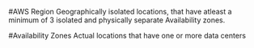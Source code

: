 #AWS Region
Geographically isolated locations, that have atleast a minimum of 3 isolated and physically separate Availability zones.

#Availability Zones
Actual locations that have one or more data centers
